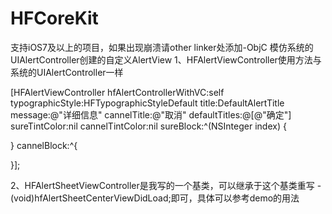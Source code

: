 # HFCoreKit

支持iOS7及以上的项目，如果出现崩溃请other linker处添加-ObjC
模仿系统的UIAlertController创建的自定义AlertView
1、HFAlertViewController使用方法与系统的UIAlertController一样

[HFAlertViewController hfAlertControllerWithVC:self typographicStyle:HFTypographicStyleDefault title:DefaultAlertTitle message:@"详细信息" cannelTitle:@"取消" defaultTitles:@[@"确定"] sureTintColor:nil cannelTintColor:nil sureBlock:^(NSInteger index) {

} cannelBlock:^{

}];


2、HFAlertSheetViewController是我写的一个基类，可以继承于这个基类重写 - (void)hfAlertSheetCenterViewDidLoad;即可，具体可以参考demo的用法
